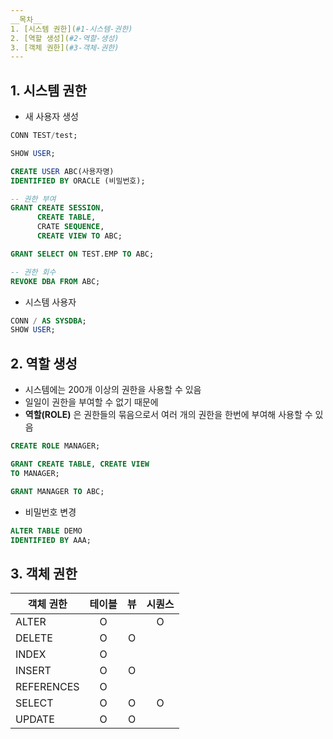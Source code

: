 ```yaml
---
__목차__
1. [시스템 권한](#1-시스템-권한)  
2. [역할 생성](#2-역할-생성)  
3. [객체 권한](#3-객체-권한)  
---
```


## 1. 시스템 권한
* 새 사용자 생성
```SQL
CONN TEST/test;

SHOW USER;

CREATE USER ABC(사용자명) 
IDENTIFIED BY ORACLE (비밀번호);

-- 권한 부여
GRANT CREATE SESSION, 
      CREATE TABLE,
      CRATE SEQUENCE,
      CREATE VIEW TO ABC;

GRANT SELECT ON TEST.EMP TO ABC;

-- 권한 회수
REVOKE DBA FROM ABC;
```

* 시스템 사용자
```SQL
CONN / AS SYSDBA;
SHOW USER;
```

## 2. 역할 생성
* 시스템에는 200개 이상의 권한을 사용할 수 있음
* 일일이 권한을 부여할 수 없기 때문에
* __역할(ROLE)__ 은 권한들의 묶음으로서 여러 개의 권한을 한번에 부여해 사용할 수 있음
```SQL
CREATE ROLE MANAGER;

GRANT CREATE TABLE, CREATE VIEW
TO MANAGER;

GRANT MANAGER TO ABC;
```

* 비밀번호 변경
```SQL
ALTER TABLE DEMO
IDENTIFIED BY AAA;
```

## 3. 객체 권한
| 객체 권한 | 테이블 | 뷰 | 시퀀스 |
|---|:---:|:---:|:---:|
| ALTER | O | | O |
| DELETE | O | O | |
| INDEX | O | | |
| INSERT | O | O | |
| REFERENCES | O | | |
| SELECT | O | O | O |
| UPDATE | O | O | |
